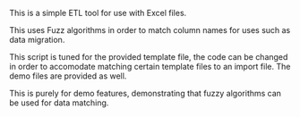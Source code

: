 This is a simple ETL tool for use with Excel files.

This uses Fuzz algorithms in order to match column names for uses such as data migration.

This script is tuned for the provided template file, the code can be changed in order to accomodate matching certain template files to an import file.
The demo files are provided as well. 

This is purely for demo features, demonstrating that fuzzy algorithms can be used for data matching.

